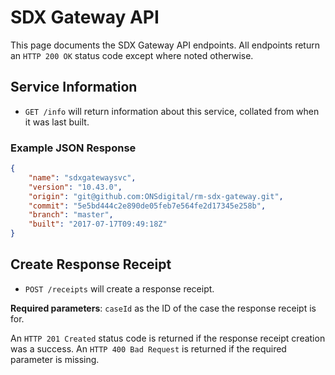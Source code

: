 # SDX Gateway API
This page documents the SDX Gateway API endpoints. All endpoints return an `HTTP 200 OK` status code except where noted otherwise.

## Service Information
* `GET /info` will return information about this service, collated from when it was last built.

### Example JSON Response
```json
{
    "name": "sdxgatewaysvc",
    "version": "10.43.0",
    "origin": "git@github.com:ONSdigital/rm-sdx-gateway.git",
    "commit": "5e5bd444c2e890de05feb7e564fe2d17345e258b",
    "branch": "master",
    "built": "2017-07-17T09:49:18Z"
}
```

## Create Response Receipt
* `POST /receipts` will create a response receipt.

**Required parameters**: `caseId` as the ID of the case the response receipt is for.

An `HTTP 201 Created` status code is returned if the response receipt creation was a success. An `HTTP 400 Bad Request` is returned if the required parameter is missing.
